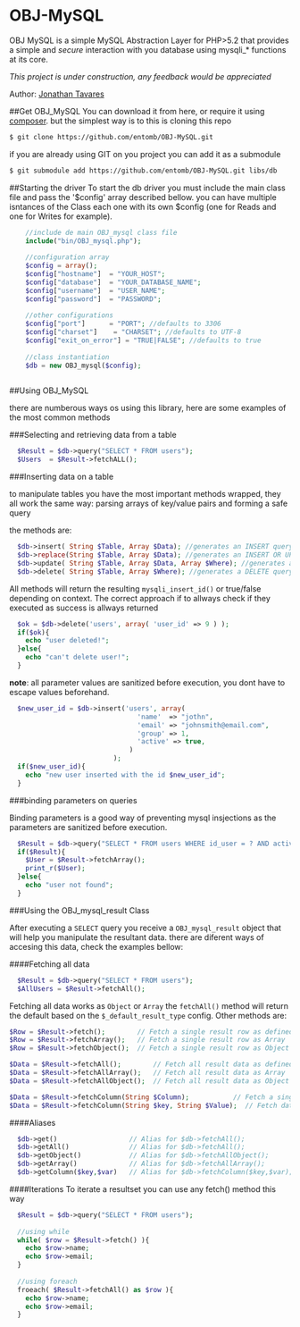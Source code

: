 OBJ-MySQL
=========

OBJ MySQL is a simple MySQL Abstraction Layer for PHP>5.2 that provides a simple and _secure_ interaction with you database using mysqli_* functions at its core.

_This project is under construction, any feedback would be appreciated_


Author: [Jonathan Tavares](https://github.com/entomb)


##Get OBJ_MySQL
You can download it from here, or require it using [composer](https://packagist.org/packages/entomb/obj_mysql).
but the simplest way is to this is cloning this repo

```bash
$ git clone https://github.com/entomb/OBJ-MySQL.git
```

if you are already using GIT on you project you can add it as a submodule

```bash
$ git submodule add https://github.com/entomb/OBJ-MySQL.git libs/db
```


##Starting the driver
To start the db driver you must include the main class file and pass the '$config' array described bellow. 
you can have multiple isntances of the Class each one with its own $config (one for Reads and one for Writes for example).

```php
    //include de main OBJ_mysql class file
    include("bin/OBJ_mysql.php");
    
    //configuration array 
    $config = array();
    $config["hostname"]  = "YOUR_HOST";
    $config["database"]  = "YOUR_DATABASE_NAME";
    $config["username"]  = "USER_NAME";
    $config["password"]  = "PASSWORD";
    
    //other configurations
    $config["port"]      = "PORT"; //defaults to 3306
    $config["charset"]    = "CHARSET"; //defaults to UTF-8
    $config["exit_on_error"] = "TRUE|FALSE"; //defaults to true
    
    //class instantiation
    $db = new OBJ_mysql($config);
    
```


 
##Using OBJ_MySQL

there are numberous ways os using this library, here are some examples of the most common methods

###Selecting and retrieving data from a table

```php
  $Result = $db->query("SELECT * FROM users");
  $Users  = $Result->fetchALL();
```

###Inserting data on a table

to manipulate tables you have the most important methods wrapped, 
they all work the same way: parsing arrays of key/value pairs and forming a safe query

the methods are:
```php
  $db->insert( String $Table, Array $Data); //generates an INSERT query
  $db->replace(String $Table, Array $Data); //generates an INSERT OR UPDATE query
  $db->update( String $Table, Array $Data, Array $Where); //generates an UPDATE query
  $db->delete( String $Table, Array $Where); //generates a DELETE query
```

All methods will return the resulting `mysqli_insert_id()` or true/false depending on context. 
The correct approach if to allways check if they executed as success is allways returned

```php
  $ok = $db->delete('users', array( 'user_id' => 9 ) );
  if($ok){
    echo "user deleted!";
  }else{
    echo "can't delete user!";
  }
```

**note**: all parameter values are sanitized before execution, you dont have to escape values beforehand.

```php
  $new_user_id = $db->insert('users', array(
                                'name'  => "jothn",
                                'email' => "johnsmith@email.com",
                                'group' => 1,
                                'active' => true,
                              )
                          );
  if($new_user_id){
    echo "new user inserted with the id $new_user_id";
  }
```
 

###binding parameters on queries

Binding parameters is a good way of preventing mysql insjections as the parameters are sanitized before execution.

```php
  $Result = $db->query("SELECT * FROM users WHERE id_user = ? AND active = ? LIMIT 1",array(11,1));
  if($Result){
    $User = $Result->fetchArray();
    print_r($User);
  }else{
    echo "user not found";
  }
```

###Using the OBJ_mysql_result Class

After executing a `SELECT` query you receive a `OBJ_mysql_result` object that will help you manipulate the resultant data.
there are diferent ways of accesing this data, check the examples bellow:

####Fetching all data
```php
  $Result = $db->query("SELECT * FROM users");
  $AllUsers = $Result->fetchAll();
```
Fetching all data works as `Object` or `Array` the `fetchAll()` method will return the default based on the `$_default_result_type` config.
Other methods are:

```php
$Row = $Result->fetch();        // Fetch a single result row as defined by the config (Array or Object)
$Row = $Result->fetchArray();   // Fetch a single result row as Array
$Row = $Result->fetchObject();  // Fetch a single result row as Object

$Data = $Result->fetchAll();        // Fetch all result data as defined by the config (Array or Object)
$Data = $Result->fetchAllArray();   // Fetch all result data as Array
$Data = $Result->fetchAllObject();  // Fetch all result data as Object

$Data = $Result->fetchColumn(String $Column);           // Fetch a single column in a 1 dimention Array
$Data = $Result->fetchColumn(String $key, String $Value);  // Fetch data as a key/value pair Array.

```
####Aliases
```php
  $db->get()                  // Alias for $db->fetchAll(); 
  $db->getAll()               // Alias for $db->fetchAll(); 
  $db->getObject()            // Alias for $db->fetchAllObject(); 
  $db->getArray()             // Alias for $db->fetchAllArray(); 
  $db->getColumn($key,$var)   // Alias for $db->fetchColumn($key,$var); 
```

####Iterations
To iterate a resultset you can use any fetch() method this way

```php
  $Result = $db->query("SELECT * FROM users");
  
  //using while
  while( $row = $Result->fetch() ){
    echo $row->name;
    echo $row->email;
  }
  
  //using foreach
  froeach( $Result->fetchAll() as $row ){
    echo $row->name;
    echo $row->email;
  }
  
```


 

